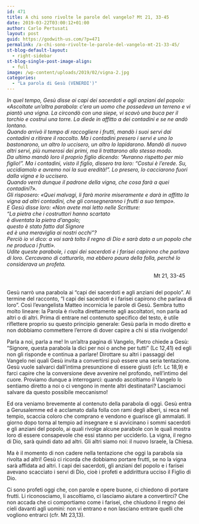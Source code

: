 ```yaml
---
id: 471
title: A chi sono rivolte le parole del vangelo? Mt 21, 33-45
date: 2019-03-22T03:00:12+01:00
author: Carlo Pertusati
layout: post
guid: https://godwith-us.com/?p=471
permalink: /a-chi-sono-rivolte-le-parole-del-vangelo-mt-21-33-45/
st-blog-default-layout:
  - right-sidebar
st-blog-single-post-image-align:
  - full
image: /wp-content/uploads/2019/02/vigna-2.jpg
categories:
  - "La parola di Gesù (VENERDI')"
---
```

_In quel tempo, Gesù disse ai capi dei sacerdoti e agli anziani del popolo:  
«Ascoltate un’altra parabola: c’era un uomo che possedeva un terreno e vi piantò una vigna. La circondò con una siepe, vi scavò una buca per il torchio e costruì una torre. La diede in affitto a dei contadini e se ne andò lontano.  
Quando arrivò il tempo di raccogliere i frutti, mandò i suoi servi dai contadini a ritirare il raccolto. Ma i contadini presero i servi e uno lo bastonarono, un altro lo uccisero, un altro lo lapidarono. Mandò di nuovo altri servi, più numerosi dei primi, ma li trattarono allo stesso modo.  
Da ultimo mandò loro il proprio figlio dicendo: “Avranno rispetto per mio figlio!”. Ma i contadini, visto il figlio, dissero tra loro: “Costui è l’erede. Su, uccidiamolo e avremo noi la sua eredità!”. Lo presero, lo cacciarono fuori dalla vigna e lo uccisero.  
Quando verrà dunque il padrone della vigna, che cosa farà a quei contadini?».  
Gli risposero: «Quei malvagi, li farà morire miseramente e darà in affitto la vigna ad altri contadini, che gli consegneranno i frutti a suo tempo».  
E Gesù disse loro: «Non avete mai letto nelle Scritture:  
“La pietra che i costruttori hanno scartato  
è diventata la pietra d’angolo;  
questo è stato fatto dal Signore  
ed è una meraviglia ai nostri occhi”?  
Perciò io vi dico: a voi sarà tolto il regno di Dio e sarà dato a un popolo che ne produca i frutti».  
Udite queste parabole, i capi dei sacerdoti e i farisei capirono che parlava di loro. Cercavano di catturarlo, ma ebbero paura della folla, perché lo considerava un profeta._

<p style="text-align:right">
  Mt 21, 33-45&nbsp;&nbsp;&nbsp;&nbsp;&nbsp;&nbsp;
</p><figure class="wp-block-image">

<img src="https://godwith-us.com/wp-content/uploads/2019/02/vigna-1.jpg" alt="" class="wp-image-473" srcset="https://incercadidio.com/wp-content/uploads/2019/02/vigna-1.jpg 624w, https://incercadidio.com/wp-content/uploads/2019/02/vigna-1-300x183.jpg 300w, https://incercadidio.com/wp-content/uploads/2019/02/vigna-1-330x200.jpg 330w" sizes="(max-width: 624px) 100vw, 624px" /> </figure> 

Gesù narrò una parabola ai “capi dei sacerdoti e agli anziani del popolo”. Al termine del racconto, “I capi dei sacerdoti e i farisei capirono che parlava di loro”. Così l’evangelista Matteo incornicia le parole di Gesù. Sembra tutto molto lineare: la Parola è rivolta direttamente agli ascoltatori, non parla ad altri o di altri. Prima di entrare nel contenuto specifico del testo, è utile riflettere proprio su questo principio generale: Gesù parla in modo diretto e non dobbiamo commettere l’errore di dover capire a chi si stia rivolgendo! 

Parla a noi, parla a me! In un’altra pagina di Vangelo, Pietro chiede a Gesù: “Signore, questa parabola la dici per noi o anche per tutti” (Lc 12,41) ed egli non gli risponde e continua a parlare! Dirottare su altri i passaggi del Vangelo nei quali Gesù invita a convertirsi può essere una seria tentazione. Gesù vuole salvarci dall&#8217;intima presunzione di essere giusti (cfr. Lc 18,9) e farci capire che la conversione deve avvenire nel profondo, nell&#8217;intimo del cuore. Proviamo dunque a interrogarci: quando ascoltiamo il Vangelo lo sentiamo diretto a noi o ci vengono in mente altri destinatari? Lasciamoci salvare da questo possibile meccanismo! 

Ed ora veniamo brevemente al contenuto della parabola di oggi. Gesù entra a Gerusalemme ed è acclamato dalla folla con rami degli alberi, si reca nel tempio, scaccia coloro che comprano e vendono e guarisce gli ammalati. Il giorno dopo torna al tempio ad insegnare e si avvicinano i sommi sacerdoti e gli anziani del popolo, ai quali rivolge alcune parabole con le quali mostra loro di essere consapevole che essi stanno per ucciderlo. La vigna, il regno di Dio, sarà quindi dato ad altri. Gli altri siamo noi: il nuovo Israele, la Chiesa. 

Ma è il momento di non cadere nella tentazione che oggi la parabola sia rivolta ad altri! Gesù ci ricorda che dobbiamo portare frutti, se no la vigna sarà affidata ad altri. I capi dei sacerdoti, gli anziani del popolo e i farisei avevano scacciato i servi di Dio, cioè i profeti e addirittura ucciso il Figlio di Dio. 

Ci sono profeti oggi che, con parole e opere buone, ci chiedono di portare frutti. Li riconosciamo, li ascoltiamo, ci lasciamo aiutare a convertirci? Che non accada che ci comportiamo come i farisei, che chiudono il regno dei cieli davanti agli uomini: non vi entrano e non lasciano entrare quelli che vogliono entrarci (cfr. Mt 23,13).